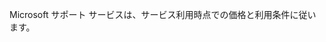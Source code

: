 <Token xmlns:xlink="http://www.w3.org/1999/xlink">Microsoft サポート サービスは、サービス利用時点での価格と利用条件に従います。</Token>

<!--HONumber=Jun16_HO4-->



